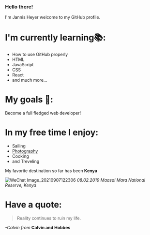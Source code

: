 ### Hello there!
I'm Jannis Heyer welcome to my GitHub profile.

# I'm currently learning📚:
+ How to use GitHub properly
+ HTML
+ JavaScript
+ CSS
+ React
+  and much more...

# My goals 🥅:
Become a full fledged web developer!

# In my free time I enjoy:
 + Sailing
 + [Photography](https://www.instagram.com/jannis_hi/?hl=en)
 + Cooking
 + and Treveling

My favorite destination so far has been **Kenya**

![WeChat Image_20210907122306](https://user-images.githubusercontent.com/90189831/132329270-db0e9840-3879-4ae1-a53b-b8e964e361ef.jpg)
*08.02.2019 Maasai Mara National Reserve, Kenya*

# Have a quote:

>Reality continues to ruin my life.

*-Calvin from* **Calvin and Hobbes**

<!--
**JannisHeyer/JannisHeyer** is a ✨ _special_ ✨ repository because its `README.md` (this file) appears on your GitHub profile.

Here are some ideas to get you started:

- 🔭 I’m currently working on ...
- 🌱 I’m currently learning ...
- 👯 I’m looking to collaborate on ...
- 🤔 I’m looking for help with ...
- 💬 Ask me about ...
- 📫 How to reach me: ...
- 😄 Pronouns: ...
- ⚡ Fun fact: ...
-->

